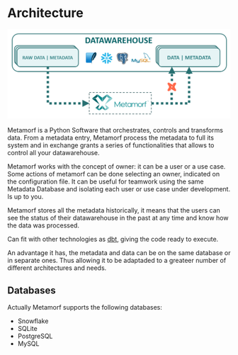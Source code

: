 # Architecture

![Architecture](images/metamorf-arch.png)

Metamorf is a Python Software that orchestrates, controls and transforms data. From a metadata entry, Metamorf process the metadata to full its system and in exchange grants a series of functionalities that allows to control all your datawarehouse.

Metamorf works with the concept of owner: it can be a user or a use case. Some actions of metamorf can be done selecting an owner, indicated on the configuration file. It can be useful for teamwork using the same Metadata Database and isolating each user or use case under development. Is up to you.

Metamorf stores all the metadata historically, it means that the users can see the status of their datawarehouse in the past at any time and know how the data was processed.

Can fit with other technologies as [dbt](https://www.getdbt.com), giving the code ready to execute. 

An advantage it has, the metadata and data can be on the same database or in separate ones. Thus allowing it to be adaptaded to a greateer number of different architectures and needs.

## Databases
Actually Metamorf supports the following databases:

- Snowflake
- SQLite
- PostgreSQL
- MySQL
